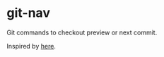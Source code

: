 # git-nav
Git commands to checkout preview or next commit.

Inspired by [here](https://gist.github.com/hutusi/e4f32e2bcd8d53ec86de8254ab0d5127).
